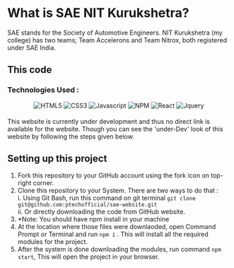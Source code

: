# What is SAE NIT Kurukshetra?

SAE stands for the Society of Automotive Engineers. NIT Kurukshetra (my college) has two teams; Team Accelerons and Team Nitrox, both registered under SAE India.

## This code

### Technologies Used : <br>

<div align="center">
 <img src=https://img.shields.io/badge/HTML5-E34F26?style=for-the-badge&logo=html5&logoColor=white alt=HTML5 style="margin-bottom: 5px;" />
 <img src=https://img.shields.io/badge/CSS3-1572B6?style=for-the-badge&logo=css3&logoColor=white alt=CSS3 style="margin-bottom: 5px;" />
 <img src=https://img.shields.io/badge/JavaScript-F7DF1E?style=for-the-badge&logo=javascript&logoColor=black alt=Javascript style="margin-bottom: 5px;" />
 <img src=https://img.shields.io/badge/npm-CB3837?style=for-the-badge&logo=npm&logoColor=white alt=NPM style="margin-bottom: 5px;" />
 <img src=https://img.shields.io/badge/React-20232A?style=for-the-badge&logo=react&logoColor=61DAFB alt=React style="margin-bottom: 5px;" />
 <img src=https://img.shields.io/badge/jQuery-0769AD?style=for-the-badge&logo=jquery&logoColor=white alt=Jquery style="margin-bottom: 5px;" />

</div>

This website is currently under development and thus no direct link is available for the website. Though you can see the 'under-Dev' look of this website by following the steps given below.

## Setting up this project

1.  Fork this repository to your GitHub account using the fork icon on top-right corner.<br>
2.  Clone this repository to your System. There are two ways to do that : <br>
    i. Using Git Bash, run this command on git terminal `git clone git@github.com:ptechofficial/sae-website.git` <br>
    ii. Or directly downloading the code from GitHub website.<br>
3.  \*Note: You should have npm install in your machine <br>
4.  At the location where those files were downlaoded, open Command Prompt or Terminal and run `npm i` . This will install all the required modules for the project.<br>
5.  After the system is done downloading the modules, run command `npm start`, This will open the project in your browser.<br>

